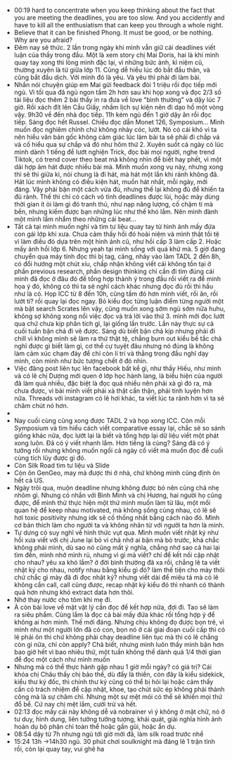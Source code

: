 - 00:19 hard to concentrate when you keep thinking about the fact that you are meeting the deadlines, you are too slow. And you accidently and have to kill all the enthusiatism that can keep you through a whole night.
- Believe that it can be finished Phong. It must be good, or be nothing. Why are you afraid?
- Đêm nay sẽ thức. 2 lần trong ngày khi mình vẫn giữ cái deadlines viết luận của thầy trong đầu. Một là xem story chị Mai Doris, hai là khi mình quay tay xong thì lòng mình đặc lại, vì những bức ảnh, kỉ niệm cũ, thường xuyên là từ giữa lớp 11. Cũng dễ hiểu lúc đó bắt đầu thân, và cũng bắt đầu dịch. Với mình đó là yêu. Và yêu thì phải đi làm bài.
- Nhắn nói chuyện giúp em Mai gửi feedback đòi 1 triệu rồi đọc tiếp mới ngủ. Vì tối qua đã ngủ ngon tầm 2h hơn sau khi họp xong và đọc 2/3 số tài liệu đọc thêm 2 bài thầy in ra đưa về love "bình thường" và dậy lúc 7 giờ. Rồi xách đít lên Cầu Giấy, nhầm lịch sự kiện nên đi dạo hồ một vòng vậy. 9h30 về đến nhà đọc tiếp. 11h kém ngủ đến 1 giờ dậy ăn rồi đọc tiếp. Sáng đọc hết Russel. Chiều đọc dần Monet 126, Symposium... Mình muốn đọc nghiêm chỉnh chứ không nhảy cóc, lướt. Nó có cái khó vì ta nên hiểu văn bản gốc không cảm giác lúc làm bài ta sẽ phải đi chắp vá và cố hiểu qua sự chắp vá đó như hôm thứ 2. Xuyên suốt cả ngày có lúc mình dành 1 tiếng để lướt nghiện Trick, đọc bài mọi người, nghe trend Tiktok, có trend cover theo beat mà không nhìn để biết hay phết, vì một dải hợp âm hát được nhiều bài mà. Mình muốn xong vụ này, nhưng xong thì sẽ thi giữa kì, nói chung là đi hát, mà hát một lần khi rảnh không đã. Hát lúc mình không có điều kiện hát, muốn hát nhất, mỗi ngày, mới đáng. Vậy phải bận một cách vừa đủ, nhưng thế lại không đủ để khiến ta đủ rảnh. Thế thì chỉ có cách vô tình deadlines được lùi, hoặc mày dùng thời gian ít ỏi làm gì đó tranh thủ, như nạp năng lượng, cố chậm tí mà bền, nhưng kiếm được bạn những lúc như thế khó lắm. Nên mình đành một mình lẩm nhẩm theo những cái beat...
- Tất cả tại mình muốn nghỉ và tìm tư liệu quay tay từ hình ảnh mấy đứa con gái lớp khi xưa. Chưa cảm thấy hồi đó hoài niệm và mình thật tồi tệ vì làm điều đó dựa trên một hình ảnh cũ, như hồi cấp 3 làm cấp 2. Hoặc mấy ảnh hồi lớp 6. Nhưng yeah tại mình sống với quá khứ mà. 5 giờ đang chuyển qua máy tính đọc thì bị tag, căng, nhảy vào làm TADL 2 đến 8h, có đổi hướng một chút xíu, chấp nhận không viết cái không tồn tại ở phần previous research, phần design thinking chỉ cần đi tìm đúng cái mình đã đọc ở đâu đó để tổng hợp thành ý trong đầu rồi viết ra để minh họa ý đó, không có thì ta sẽ nghĩ cách khác nhưng đọc đủ rồi thì hầu như là có. Họp ICC từ 8 đến 10h, cũng tầm đó hơn mình viết, rồi ăn, rồi lướt tí? rồi quay lại đọc ngay. Bỏ kiểu đọc từng luận điểm từng người một mà bật search Scrates lên vậy, cũng muốn xong sớm ngủ sớm nữa huhu, không sợ không xong nổi việc đọc và trả lời vào thứ 3. mình mới đọc lướt qua chứ chưa kịp phân tích gì, lại giống lần trước. Lần này thực sự cả cuối tuần bận chả đi vẽ được. Sáng dù biết bận chả kịp nhưng phải đi chill vì không mình sẽ làm ra thứ thật tệ, chẳng burn out kiểu bế tắc chả nghĩ được gì biết làm gì, cơ thể cự tuyệt đâu nhưng nó đúng là không làm cảm xúc chạm đáy để chỉ còn lí trí và thằng trong đầu nghĩ dạy mình, còn mình như bức tượng chết ở đó nhìn.
- Việc đăng post liên tục lên facebook bất kể gì, như thầy Hiếu, như mình và có lẽ chị Dương mới quen ở lớp học hành lang, là biểu hiện của người đã làm quá nhiều, đặc biệt là đọc quá nhiều nên phải xả gì đó ra, mà chưa được, vì bài mình viết phải xả thật cẩn thận, phải tinh luyện hơn nữa. Threads với instagram có lẽ hơi khác, ta viết lúc ta rảnh hơn vì ta sẽ chăm chút nó hơn.
-
- Nay cuối cùng cũng xong được TADL 2 và họp xong ICC. Còn mỗi Symposium và tìm hiểu cách viết comparative essay lại, chắc sẽ so sánh giống khác nữa, đọc lướt lại là biết và tổng hợp lại dữ liệu viết một phát xong luôn. Đã có ý viết nhanh lắm. Hơn tiếng là cùng? Sáng đã có ý tưởng rồi nhưng không muốn ngồi cả ngày cố viết mà muốn đọc để cuối cùng tích lũy được gì đó.
- Còn Silk Road tìm tư liệu và Slide
- Còn ôn GenGeo, may mà được thi ở nhà, chứ không mình cũng định ôn hết cả US.
- Ngày trôi qua, muộn deadline nhưng không được bỏ nên cũng chả nhẹ nhõm gì. Nhưng có nhắn với Bình Minh và chị Hương, hai người họ cũng được, để mình thử thực hiện một thứ mình muốn làm từ lâu, một mối quan hệ để keep nhau motivated, mà không sống cùng nhau, có lẽ sẽ hơi toxic positivity nhưng idk sẽ cố thống nhất bằng cách nào đó. Mình cơ bản thích làm cho người ta và không nhân từ với người ta hơn là mình.
- Tự dưng có suy nghĩ về hình thức vụt qua. Mình muốn viết nhật ký như hồi xưa viết với chị June lại bỏ vì chả nhớ ai bận mà bỏ trước, khá chắc không phải mình, dù sao nó cũng mất ý nghĩa, chẳng nhớ sao cả hai lại tìm đến, mình nhớ mình rủ, nhưng vì gì mà viết? chỉ để kết nối cập nhật cho nhau? yêu xa khó lắm? ở đời bình thường đã xa rồi, chẳng lẽ ta viết nhật ký cho nhau, notify nhau bằng kiểu gì đó? làm thế tiện cho mày thôi chứ chắc gì mày đã đi đọc nhật ký? nhưng viết dài để miêu tả mà có lẽ không cần call, call cũng được, recap nhật ký kiểu đó thì nhanh có thành quả hơn nhưng khó extract data hơn thôi.
- Nhớ thay nước cho tôm khi mẹ đi.
- À còn bài love về mặt vật lý cần đọc để kết hợp nữa, đợi đi. Tao sẽ làm ra siêu phẩm. Cùng lắm là đọc cả bài mấy đứa khác rồi tổng hợp ý để không ai hơn mình. Thế mới đáng. Nhưng chịu không đọ được bọn trẻ, vì mình như một người lớn đã có con, bọn nó ở cái giai đoạn cuối cấp thì có lẽ phải ôn thi chứ không phải chạy deadline liên tục mà thi có lẽ chẳng còn gì nữa, chỉ còn apply? Chả biết, nhưng mình luôn thấy mình bận hơn bao giờ hết vì bao nhiêu thứ, một tuần không thể dành quá 1/4 thời gian để đọc một cách như mình muốn
- Nhưng mà có thể thực hành gặp nhau 1 giờ mỗi ngày? có giá trị? Cái khóa chị Châu thấy chị bảo thế, dù đấy là thiền, còn đây là kiểu sidekick, kiểu thư ký đốc, thì chính thư ký cũng có thể bị hỏi lại hoặc cảm thấy cần có trách nhiệm để cập nhật, khoe, tạo chút sức ép không phải thành công mà là sự chăm chỉ. Nhưng một sự mệt mỏi có thể sẽ khiến mọi thứ đổ bể. Cứ nay chị mệt lắm, cười trừ và hết.
- 02:13 đọc mấy cái này không dễ và nobrainer vì ý không ở mặt chữ, nó ở tư duy, hình dung, liên tưởng tưởng tượng, khái quát, giải nghĩa hình ảnh hoán dụ bộ phận chỉ toàn thể hoặc gần gũi, hoặc ẩn dụ.
- 08:54 dậy từ 7h nhưng ngủ tới giờ mới đã, làm silk road trước nhể
- 15:24 13h ->14h30 ngủ. 30 phút chơi soulknight mà đáng lẽ 1 trận tỉnh rồi, còn lại quay tay, vui ghê ha